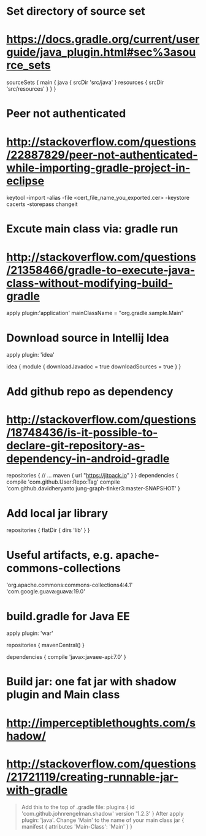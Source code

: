# Set directory of source set
# https://docs.gradle.org/current/userguide/java_plugin.html#sec%3asource_sets
sourceSets {
    main {
        java {
            srcDir 'src/java'
        }
        resources {
            srcDir 'src/resources'
        }
    }
}

# Peer not authenticated
# http://stackoverflow.com/questions/22887829/peer-not-authenticated-while-importing-gradle-project-in-eclipse
keytool -import -alias <the short name of the server> -file <cert_file_name_you_exported.cer> -keystore cacerts -storepass changeit

# Excute main class via: gradle run
# http://stackoverflow.com/questions/21358466/gradle-to-execute-java-class-without-modifying-build-gradle
apply plugin:'application'
mainClassName = "org.gradle.sample.Main"

# Download source in Intellij Idea

apply plugin: 'idea'

idea {
    module {
        downloadJavadoc = true
        downloadSources = true
    }
}

# Add github repo as dependency
# http://stackoverflow.com/questions/18748436/is-it-possible-to-declare-git-repository-as-dependency-in-android-gradle

repositories {
    // ...
    maven { url "https://jitpack.io" }
}
dependencies {
    compile 'com.github.User:Repo:Tag'
    compile 'com.github.davidheryanto:jung-graph-tinker3:master-SNAPSHOT'
}

# Add local jar library
repositories {
    flatDir {
        dirs 'lib'
    }
}

# Useful artifacts, e.g. apache-commons-collections
'org.apache.commons:commons-collections4:4.1'
'com.google.guava:guava:19.0'

# build.gradle for Java EE
apply plugin: 'war'

repositories {
    mavenCentral()
}

dependencies {
    compile 'javax:javaee-api:7.0'
}

# Build jar: one fat jar with shadow plugin and Main class 
# http://imperceptiblethoughts.com/shadow/
# http://stackoverflow.com/questions/21721119/creating-runnable-jar-with-gradle
> Add this to the top of .gradle file: 
plugins {
    id 'com.github.johnrengelman.shadow' version '1.2.3'
}
> After apply plugin: 'java'. Change 'Main' to the name of your main class
jar {
    manifest {
        attributes 'Main-Class': 'Main'
    }
}

